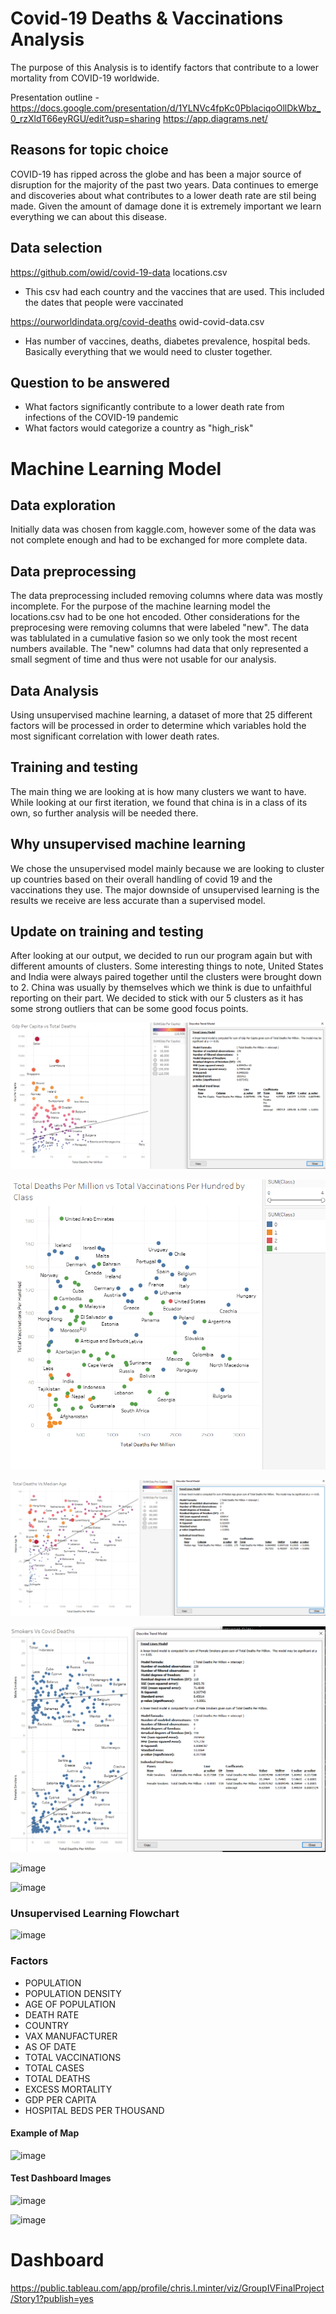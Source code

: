 # Covid-19 Deaths & Vaccinations Analysis
The purpose of this Analysis is to identify factors that contribute to a lower mortality from COVID-19 worldwide.

Presentation outline - https://docs.google.com/presentation/d/1YLNVc4fpKc0PblaciqoOllDkWbz_0_rzXldT66eyRGU/edit?usp=sharing
https://app.diagrams.net/

## Reasons for topic choice
COVID-19 has ripped across the globe and has been a major source of disruption for the majority of the past two years. Data continues to emerge and discoveries about what contributes to a lower death rate are stil being made. Given the amount of damage done it is extremely important we learn everything we can about this disease.

## Data selection
https://github.com/owid/covid-19-data
locations.csv
 - This csv had each country and the vaccines that are used. This included the dates that people were vaccinated

https://ourworldindata.org/covid-deaths
owid-covid-data.csv
 - Has number of vaccines, deaths, diabetes prevalence, hospital beds. Basically everything that we would need to cluster together.

## Question to be answered
- What factors significantly contribute to a lower death rate from infections of the COVID-19 pandemic
- What factors would categorize a country as "high_risk"

# Machine Learning Model

## Data exploration
Initially data was chosen from kaggle.com, however some of the data was not complete enough and had to be exchanged for more complete data.

## Data preprocessing
The data preprocessing included removing columns where data was mostly incomplete. For the purpose of the machine learning model the locations.csv had to be one hot encoded. Other considerations for the preprocesing were removing columns that were labeled "new". The data was tablulated in a cumulative fasion so we only took the most recent numbers available. The "new" columns had data that only represented a small segment of time and thus were not usable for our analysis.

## Data Analysis
Using unsupervised machine learning, a dataset of more that 25 different factors will be processed in order to determine which variables hold the most significant correlation with lower death rates.

## Training and testing
The main thing we are looking at is how many clusters we want to have. While looking at our first iteration, we found that china is in a class of its own, so further analysis will be needed there.

## Why unsupervised machine learning
We chose the unsupervised model mainly because we are looking to cluster up countries based on their overall handling of covid 19 and the vaccinations they use. The major downside of unsupervised learning is the results we receive are less accurate than a supervised model.

## Update on training and testing
After looking at our output, we decided to run our program again but with different amounts of clusters. Some interesting things to note, United States and India were always paired together until the clusters were brought down to 2. China was usually by themselves which we think is due to unfaithful reporting on their part. We decided to stick with our 5 clusters as it has some strong outliers that can be some good focus points.

![image](https://github.com/bazibuhejm/covid-19_data-set-Group-IV/blob/main/Resources/PNG%20files/GDP%20vs%20Deaths.PNG)

![image](https://github.com/bazibuhejm/covid-19_data-set-Group-IV/blob/main/Resources/PNG%20files/All%20Class%20vs%20Deaths%20vs%20Vax.PNG)

![image](https://github.com/bazibuhejm/covid-19_data-set-Group-IV/blob/main/Resources/PNG%20files/Deaths%20vs%20Median%20Age.PNG)

![image](https://github.com/bazibuhejm/covid-19_data-set-Group-IV/blob/main/Resources/PNG%20files/Smokers%20vs%20Deaths.PNG)

![image](https://user-images.githubusercontent.com/81878169/133534532-96aa94fc-6103-479b-9da7-536ebbcb5c5f.png)

![image](https://user-images.githubusercontent.com/81878169/134742417-a85b7f51-e90e-4326-ab32-486e45edd41c.png)


### Unsupervised Learning Flowchart

![image](https://user-images.githubusercontent.com/81878169/132781422-64f37ff3-e194-450e-aeff-baf2d02506b8.png)


### Factors
- POPULATION
- POPULATION DENSITY
- AGE OF POPULATION
- DEATH RATE
- COUNTRY
- VAX MANUFACTURER
- AS OF DATE
- TOTAL VACCINATIONS
- TOTAL CASES
- TOTAL DEATHS
- EXCESS MORTALITY
- GDP PER CAPITA
- HOSPITAL BEDS PER THOUSAND
 
#### Example of Map

![image](https://user-images.githubusercontent.com/81878169/134264891-94febe63-fa6e-42c3-8a6f-f60a23e5c690.png)

#### Test Dashboard Images

![image](https://user-images.githubusercontent.com/81878169/134265081-e2d0d6e3-b95a-4adc-86b4-44afc9a6bc1e.png)

![image](https://user-images.githubusercontent.com/81878169/134265114-db269260-b345-46ae-b12e-ddcc8715abdf.png)


# Dashboard

https://public.tableau.com/app/profile/chris.l.minter/viz/GroupIVFinalProject/Story1?publish=yes
